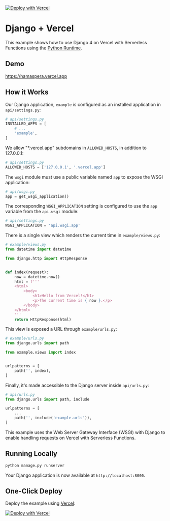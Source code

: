 [![Deploy with Vercel](https://vercel.com/button)](https://vercel.com/new/clone?repository-url=https%3A%2F%2Fgithub.com%2Fvercel%2Fexamples%2Ftree%2Fmain%2Fpython%2Fdjango&demo-title=Django%20%2B%20Vercel&demo-description=Use%20Django%204%20on%20Vercel%20with%20Serverless%20Functions%20using%20the%20Python%20Runtime.&demo-url=https%3A%2F%2Fdjango-template.vercel.app%2F&demo-image=https://assets.vercel.com/image/upload/v1669994241/random/django.png)

# Django + Vercel

This example shows how to use Django 4 on Vercel with Serverless Functions using the [Python Runtime](https://vercel.com/docs/concepts/functions/serverless-functions/runtimes/python).

## Demo

https://hamaspera.vercel.app

## How it Works

Our Django application, `example` is configured as an installed application in `api/settings.py`:

```python
# api/settings.py
INSTALLED_APPS = [
    # ...
    'example',
]
```

We allow "\*.vercel.app" subdomains in `ALLOWED_HOSTS`, in addition to 127.0.0.1:

```python
# api/settings.py
ALLOWED_HOSTS = ['127.0.0.1', '.vercel.app']
```

The `wsgi` module must use a public variable named `app` to expose the WSGI application:

```python
# api/wsgi.py
app = get_wsgi_application()
```

The corresponding `WSGI_APPLICATION` setting is configured to use the `app` variable from the `api.wsgi` module:

```python
# api/settings.py
WSGI_APPLICATION = 'api.wsgi.app'
```

There is a single view which renders the current time in `example/views.py`:

```python
# example/views.py
from datetime import datetime

from django.http import HttpResponse


def index(request):
    now = datetime.now()
    html = f'''
    <html>
        <body>
            <h1>Hello from Vercel!</h1>
            <p>The current time is { now }.</p>
        </body>
    </html>
    '''
    return HttpResponse(html)
```

This view is exposed a URL through `example/urls.py`:

```python
# example/urls.py
from django.urls import path

from example.views import index


urlpatterns = [
    path('', index),
]
```

Finally, it's made accessible to the Django server inside `api/urls.py`:

```python
# api/urls.py
from django.urls import path, include

urlpatterns = [
    ...
    path('', include('example.urls')),
]
```

This example uses the Web Server Gateway Interface (WSGI) with Django to enable handling requests on Vercel with Serverless Functions.

## Running Locally

```bash
python manage.py runserver
```

Your Django application is now available at `http://localhost:8000`.

## One-Click Deploy

Deploy the example using [Vercel](https://vercel.com?utm_source=github&utm_medium=readme&utm_campaign=vercel-examples):

[![Deploy with Vercel](https://vercel.com/button)](https://vercel.com/new/clone?repository-url=https%3A%2F%2Fgithub.com%2Fvercel%2Fexamples%2Ftree%2Fmain%2Fpython%2Fdjango&demo-title=Django%20%2B%20Vercel&demo-description=Use%20Django%204%20on%20Vercel%20with%20Serverless%20Functions%20using%20the%20Python%20Runtime.&demo-url=https%3A%2F%2Fdjango-template.vercel.app%2F&demo-image=https://assets.vercel.com/image/upload/v1669994241/random/django.png)
